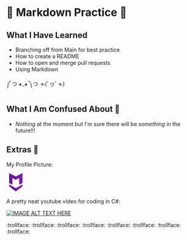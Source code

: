 # 🥴 **Markdown Practice** 🍕

## **What I Have Learned**

* Branching off from Main for best practice
* How to create a README
* How to open and merge pull requests
* Using Markdown




༼ つ ◕_◕ ༽つ    ☜(ﾟヮﾟ☜)

## **What I Am Confused About** 🤡

* *Nothing* at the moment but I'm sure there will be *something* in the future!!!

## **Extras** 🌚

My Profile Picture:

![alt text](https://github.com/adam-p/markdown-here/raw/master/src/common/images/icon48.png "Logo Title Text 1")

A pretty neat youtube video for coding in C#:

[![IMAGE ALT TEXT HERE](http://img.youtube.com/vi/N775KsWQVkw/0.jpg)](http://www.youtube.com/watch?v=dQw4w9WgXcQ)

:trollface: :trollface: :trollface: :trollface: :trollface: :trollface: :trollface: :trollface:
